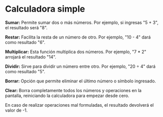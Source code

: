 <h1>Calculadora simple</h1>

**Sumar:** Permite sumar dos o más números. Por ejemplo, si ingresas "5 + 3", el resultado será "8".

**Restar:** Facilita la resta de un número de otro. Por ejemplo, "10 - 4" dará como resultado "6".

**Multiplicar:** Esta función multiplica dos números. Por ejemplo, "7 * 2" arrojará el resultado "14".

**Dividir:** Sirve para dividir un número entre otro. Por ejemplo, "20 ÷ 4" dará como resultado "5".

**Borrar:** Opción que permite eliminar el último número o símbolo ingresado.

**Clear:** Borra completamente todos los números y operaciones en la pantalla, reiniciando la calculadora para empezar desde cero.


En caso de realizar operaciones mal formuladas, el resultado devolverá el valor de -1.
